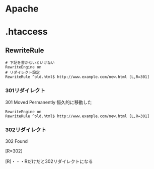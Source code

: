 # Apache

# .htaccess

## RewriteRule

```
# 下記を書かないといけない
RewriteEngine on
# リダイレクト設定
RewriteRule ^old.html$ http://www.example.com/new.html [L,R=301] 
```

### 301リダイレクト

301 Moved Permanently 恒久的に移動した

```
RewriteEngine on
RewriteRule ^old.html$ http://www.example.com/new.html [L,R=301] 
```


### 302リダイレクト

302 Found


[R=302]

[R]・・・Rだけだと302リダイレクトになる